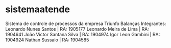 # sistemaatende
Sistema de controle de processos da empresa Triunfo Balanças
Integrantes:
Leonardo Nunes Santos | RA: 1905177
Leonardo Meira de Lima | RA: 1904641
João Victor Santana Silva | RA: 1904974
Igor Leon Gambini | RA: 1904924
Nathan Sussaio | RA: 1904585
